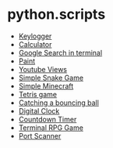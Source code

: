 # python.scripts

<ul>
  <li>
    <a href="https://github.com/alani4837/python.scripts/blob/master/keylogger.py">Keylogger</a>
  </li>
  <li>
    <a href="https://github.com/alani4837/Python-Scripts/blob/master/calculator.py">Calculator</a>
  </li>
  <li>
    <a href="https://github.com/alani4837/Python-Scripts/blob/master/PyGoogle.py">Google Search in terminal</a>
  </li>
  <li>
    <a href="https://github.com/alani4837/Python-Scripts/blob/master/PyPaint.py">Paint</a>
  </li>
  <li>
    <a href="https://github.com/alani4837/Python-Scripts/blob/master/get_youtube_views.py">Youtube Views</a>
  </li>
  <li>
    <a href="https://github.com/alani4837/Python-Scripts/blob/master/snake.py">Simple Snake Game</a>
  </li>
  <li>
    <a href="https://github.com/alani4837/Python-Scripts/tree/master/Minecraft">Simple Minecraft</a>
  </li>
  <li>
  <a href="https://github.com/alani4837/Python-Scripts/tree/master/tetris">Tetris game</a>
  </li>
  <li>
  <a href="https://github.com/alani4837/Python-Scripts/tree/master/catching-a-bouncing-ball">Catching a bouncing ball</a>
  </li>
  <li>
  <a href="https://github.com/alani4837/Python-Scripts/blob/master/digital_clock.py">Digital Clock</a>
  </li>
  <li>
  <a href="https://github.com/alani4837/Python-Scripts/blob/master/countdown_timer.py">Countdown Timer</a>
  </li>
  <li>
  <a href="https://github.com/alani4837/Python-Scripts/blob/master/RPG-game.py">Terminal RPG Game</a>
  </li>
  <li>
  <a href="https://github.com/alani4837/Python-Scripts/blob/master/port-scanner.py">Port Scanner</a>
  </li>

</ul>
